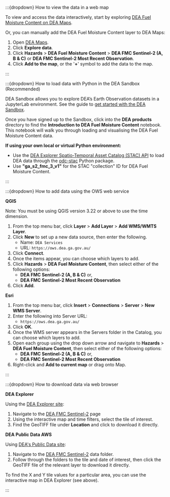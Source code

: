 :::{dropdown} How to view the data in a web map

To view and access the data interactively, start by exploring [DEA Fuel Moisture Content on DEA Maps](https://maps.dea.ga.gov.au/).

Or, you can manually add the DEA Fuel Moisture Content layer to DEA Maps:

1. Open [DEA Maps](https://maps.dea.ga.gov.au).
2. Click **Explore data**.
3. Click **Hazards** &gt; **DEA Fuel Moisture Content** &gt; **DEA FMC Sentinel-2 (A, B & C)** or **DEA FMC Sentinel-2 Most Recent Observation**.
4. Click **Add to the map**, or the '**+**' symbol to add the data to the map.

:::

:::{dropdown} How to load data with Python in the DEA Sandbox (Recommended)

DEA Sandbox allows you to explore DEA’s Earth Observation datasets in a JupyterLab environment. See the guide to [get started with the DEA Sandbox](/guides/setup/Sandbox/sandbox/).

Once you have signed up to the Sandbox, click into the **DEA products** directory to find the **Introduction to DEA Fuel Moisture Content** notebook. This notebook will walk you through loading and visualising the DEA Fuel Moisture Content data.

**If using your own local or virtual Python environment:**
* Use the [DEA Explorer Spatio-Temporal Asset Catalog (STAC) API](https://knowledge.dea.ga.gov.au/guides/setup/gis/stac/) to load DEA data through the [odc-stac](https://odc-stac.readthedocs.io/en/latest/) Python package.
* Use **"ga_s2_fmc_3_v1"** for the STAC "collection" ID for DEA Fuel Moisture Content.

:::

:::{dropdown} How to add data using the OWS web service

**QGIS**

Note: You must be using QGIS version 3.22 or above to use the time dimension.

1. From the top menu bar, click **Layer** &gt; **Add Layer** &gt; **Add WMS/WMTS Layer**.
2. Click **New** to set up a new data source, then enter the following.
    * Name: `DEA Services`
    * URL: `https://ows.dea.ga.gov.au/`
3. Click **Connect**.
4. Once the items appear, you can choose which layers to add.
5. Click **Hazards** &gt; **DEA Fuel Moisture Content**, then select either of the following options:
    * **DEA FMC Sentinel-2 (A, B & C)** or,
    * **DEA FMC Sentinel-2 Most Recent Observation**
6. Click **Add**.

**Esri**
1. From the top menu bar, click **Insert** &gt; **Connections** &gt; **Server** &gt; **New WMS Server**.
2. Enter the following into Server URL:
    * `https://ows.dea.ga.gov.au/`
3. Click **OK**.
4. Once the WMS server appears in the Servers folder in the Catalog, you can choose which layers to add.
5. Open each group using the drop down arrow and navigate to **Hazards** &gt; **DEA Fuel Moisture Content**, then select either of the following options:
    * **DEA FMC Sentinel-2 (A, B & C)** or,
    * **DEA FMC Sentinel-2 Most Recent Observation**
6. Right-click and **Add to current map** or drag onto Map.

:::

:::{dropdown} How to download data via web browser

**DEA Explorer**

Using the [DEA Explorer site](https://explorer.dea.ga.gov.au/products/):

1. Navigate to the [DEA FMC Sentinel-2](https://explorer.dea.ga.gov.au/products/ga_s2_fmc_3_v1) page
2. Using the interactive map and time filters, select the tile of interest.
3. Find the GeoTIFF file under **Location** and click to download it directly.

**DEA Public Data AWS**

Using [DEA's Public Data site](https://data.dea.ga.gov.au/?prefix=derivative/):

1. Navigate to the [DEA FMC Sentinel-2](https://data.dea.ga.gov.au/?prefix=derivative/ga_s2_fmc_3_v1/) data folder.
2. Follow through the folders to the tile and date of interest, then click the GeoTIFF file of the relevant layer to download it directly.

To find the X and Y tile values for a particular area, you can use the interactive map in DEA Explorer (see above).

:::
